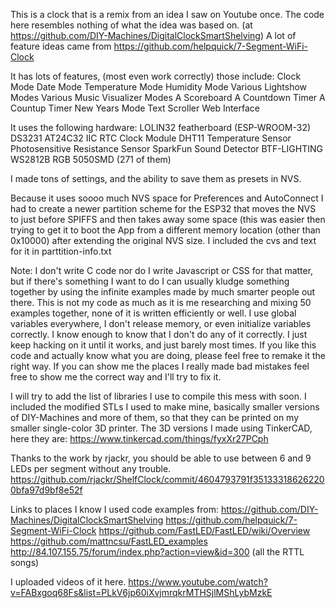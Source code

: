 This is a clock that is a remix from an idea I saw on Youtube once. The code here resembles nothing of what the idea was based on. (at https://github.com/DIY-Machines/DigitalClockSmartShelving)
A lot of feature ideas came from https://github.com/helpquick/7-Segment-WiFi-Clock

It has lots of features, (most even work correctly) those include:
Clock Mode
Date Mode
Temperature Mode
Humidity Mode
Various Lightshow Modes
Various Music Visualizer Modes
A Scoreboard
A Countdown Timer
A Countup Timer
New Years Mode
Text Scroller
Web Interface

It uses the following hardware:
LOLIN32 featherboard (ESP-WROOM-32)
DS3231 AT24C32 IIC RTC Clock Module
DHT11 Temperature Sensor
Photosensitive Resistance Sensor
SparkFun Sound Detector
BTF-LIGHTING WS2812B RGB 5050SMD (271 of them)

I made tons of settings, and the ability to save them as presets in NVS.

Because it uses soooo much NVS space for Preferences and AutoConnect I had to create a newer partition scheme for the ESP32 that moves the NVS to just before SPIFFS and then takes away some space (this was easier then trying to get it to boot the App from a different memory location (other than 0x10000) after extending the original NVS size. I included the cvs and text for it in parttition-info.txt

Note:
I don't write C code nor do I write Javascript or CSS for that matter, but if there's something I want to do I can usually kludge something together by using the infinite examples made by much smarter people out there.
This is not my code as much as it is me researching and mixing 50 examples together, none of it is written efficiently or well. I use global variables everywhere, I don't release memory, or even initialize variables correctly. I know enough to know that I don't do any of it correctly.
I just keep hacking on it until it works, and just barely most times.
If you like this code and actually know what you are doing, please feel free to remake it the right way.
If you can show me the places I really made bad mistakes feel free to show me the correct way and I'll try to fix it.

I will try to add the list of libraries I use to compile this mess with soon.
I included the modified STLs I used to make mine, basically smaller versions of DIY-Machines and more of them, so that they can be printed on my smaller single-color 3D printer.
The 3D versions I made using TinkerCAD, here they are: https://www.tinkercad.com/things/fyxXr27PCph

Thanks to the work by rjackr, you should be able to use between 6 and 9 LEDs per segment without any trouble.
https://github.com/rjackr/ShelfClock/commit/4604793791f351333186262200bfa97d9bf8e52f

Links to places I know I used code examples from:
https://github.com/DIY-Machines/DigitalClockSmartShelving
https://github.com/helpquick/7-Segment-WiFi-Clock
https://github.com/FastLED/FastLED/wiki/Overview
https://github.com/mattncsu/FastLED_examples
http://84.107.155.75/forum/index.php?action=view&id=300  (all the RTTL songs)


I uploaded videos of it here.
https://www.youtube.com/watch?v=FABxgoq68Fs&list=PLkV6jp60iXvjmrqkrMTHSjlMShLybMzkE
